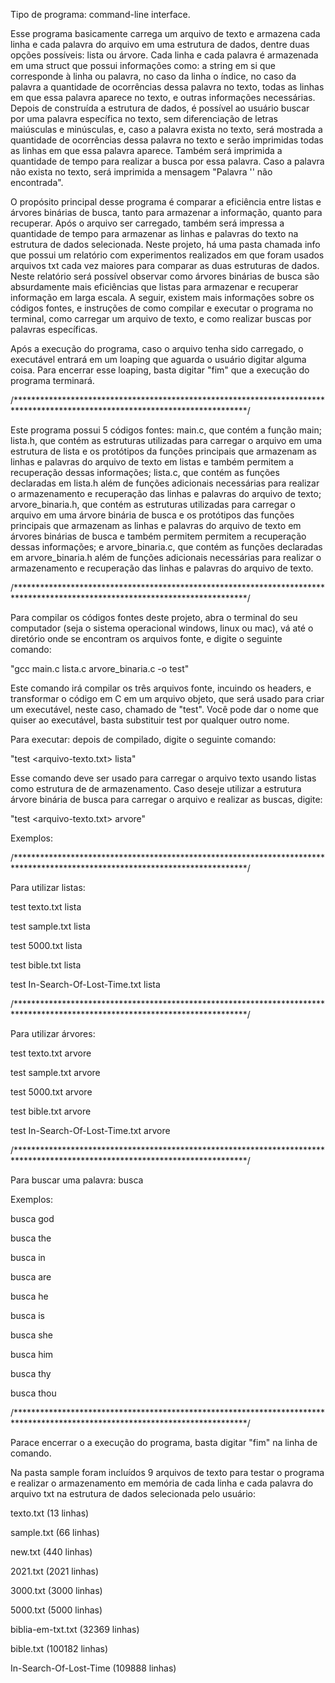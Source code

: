 Tipo de programa: command-line interface.

Esse programa basicamente carrega um arquivo de texto e armazena cada linha e cada palavra do arquivo em
uma estrutura de dados, dentre duas opções possíveis: lista ou árvore. Cada linha e cada palavra é armazenada
em uma struct que possui informações como: a string em si que corresponde à linha ou palavra, no caso da linha
o índice, no caso da palavra a quantidade de ocorrências dessa palavra no texto, todas as linhas em que essa palavra
aparece no texto, e outras informações necessárias. Depois de construída a estrutura de dados, é possível 
ao usuário buscar por uma palavra específica no texto, sem diferenciação de letras maiúsculas e minúsculas, e, caso
a palavra exista no texto, será mostrada a quantidade de ocorrências dessa palavra no texto e serão imprimidas
todas as linhas em que essa palavra aparece. Também será imprimida a quantidade de tempo para realizar a busca
por essa palavra. Caso a palavra não exista no texto, será imprimida a mensagem "Palavra '<palavra digitada>' não encontrada".

O propósito principal desse programa é comparar a eficiência entre listas e árvores binárias de busca, tanto para
armazenar a informação, quanto para recuperar. Após o arquivo ser carregado, também será impressa a quantidade
de tempo para armazenar as linhas e palavras do texto na estrutura de dados selecionada. Neste projeto, há uma
pasta chamada info que possui um relatório com experimentos realizados em que foram usados arquivos txt cada
vez maiores para comparar as duas estruturas de dados. Neste relatório será possível observar como árvores binárias
de busca são absurdamente mais eficiências que listas para armazenar e recuperar informação em larga escala.
A seguir, existem mais informações sobre os códigos fontes, e instruções de como compilar e executar o programa
no terminal, como carregar um arquivo de texto, e como realizar buscas por palavras específicas.

Após a execução do programa, caso o arquivo tenha sido carregado, o executável entrará em um loaping
que aguarda o usuário digitar alguma coisa. Para encerrar esse loaping, basta digitar "fim" que a execução do programa
terminará.




/*****************************************************************************************************************************/

Este programa possui 5 códigos fontes: main.c, que contém a função main; lista.h, que contém as estruturas
utilizadas para carregar o arquivo em uma estrutura de lista e os protótipos da funções principais que 
armazenam as linhas e palavras do arquivo de texto em listas e também permitem a recuperação dessas
informações; lista.c, que contém as funções declaradas em lista.h além de funções adicionais necessárias 
para realizar o armazenamento e recuperação das linhas e palavras do arquivo de texto; arvore_binaria.h, 
que contém as estruturas utilizadas para carregar o arquivo em uma árvore binária de busca e os protótipos
das funções principais que armazenam as linhas e palavras do arquivo de texto em árvores binárias 
de busca e também permitem permitem a recuperação dessas informações; e arvore_binaria.c, que contém
as funções declaradas em arvore_binaria.h além  de funções adicionais necessárias para realizar
o armazenamento e recuperação das linhas e palavras do arquivo de texto.

/*****************************************************************************************************************************/



Para compilar os códigos fontes deste projeto, abra o terminal do seu computador (seja o 
sistema operacional windows, linux ou mac), vá até o diretório onde se encontram
os arquivos fonte, e digite o seguinte comando:

"gcc main.c lista.c arvore_binaria.c -o test"

Este comando irá compilar os três arquivos fonte, incuindo os headers, e transformar
o código em C em um arquivo objeto, que será usado para criar um executável, neste caso,
chamado de "test". Você pode dar o nome que quiser ao executável, basta substituir
test por qualquer outro nome.

Para executar: depois de compilado, digite o seguinte comando:

"test <arquivo-texto.txt> lista"

Esse comando deve ser usado para carregar o arquivo texto usando listas
como estrutura de de armazenamento.
Caso deseje utilizar a estrutura árvore binária de busca para carregar o arquivo
e realizar as buscas, digite:

"test <arquivo-texto.txt> arvore"

Exemplos:

/*****************************************************************************************************************************/

Para utilizar listas:

test texto.txt lista		

test sample.txt lista			

test 5000.txt lista		

test bible.txt lista		

test In-Search-Of-Lost-Time.txt lista	

/*****************************************************************************************************************************/

Para utilizar árvores: 

test texto.txt arvore		

test sample.txt arvore			

test 5000.txt arvore

test bible.txt arvore		

test In-Search-Of-Lost-Time.txt arvore

/*****************************************************************************************************************************/

Para buscar uma palavra:
busca <palavra>

Exemplos:

busca god

busca the

busca in

busca are

busca he

busca is

busca she

busca him

busca thy

busca thou

/*****************************************************************************************************************************/

Parace encerrar o a execução do programa, basta digitar "fim" na linha de comando.

Na pasta sample foram incluídos 9 arquivos de texto para testar o programa e realizar  o armazenamento
em memória de cada linha e cada palavra do arquivo txt na estrutura de dados selecionada pelo usuário:

texto.txt (13 linhas)

sample.txt (66 linhas)

new.txt (440 linhas)

2021.txt (2021 linhas)

3000.txt (3000 linhas)

5000.txt (5000 linhas)

biblia-em-txt.txt (32369 linhas)

bible.txt (100182 linhas)

In-Search-Of-Lost-Time (109888 linhas)
